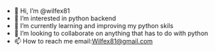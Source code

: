 - 👋 Hi, I’m @wilfex81
- 👀 I’m interested in python backend
- 🌱 I’m currently learning and improving my python skils
- 💞️ I’m looking to collaborate on anything that has to do with python
- 📫 How to reach me email:Wilfex81@gmail.com

<!---
wilfex81/wilfex81 is a ✨ special ✨ repository because its `README.md` (this file) appears on your GitHub profile.
You can click the Preview link to take a look at your changes.
--->
